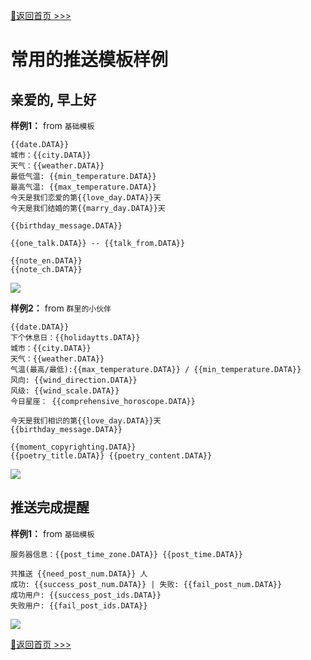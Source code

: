[📌返回首页 >>>](../../README.md)

# 常用的推送模板样例

## 亲爱的, 早上好

**样例1：** from `基础模板`

```
{{date.DATA}} 
城市：{{city.DATA}} 
天气：{{weather.DATA}} 
最低气温: {{min_temperature.DATA}} 
最高气温: {{max_temperature.DATA}} 
今天是我们恋爱的第{{love_day.DATA}}天
今天是我们结婚的第{{marry_day.DATA}}天

{{birthday_message.DATA}}

{{one_talk.DATA}} -- {{talk_from.DATA}}

{{note_en.DATA}} 
{{note_ch.DATA}}
```

![](../img/run-img.jpg)

**样例2：** from `群里的小伙伴`

```
{{date.DATA}} 
下个休息日：{{holidaytts.DATA}} 
城市：{{city.DATA}} 
天气：{{weather.DATA}} 
气温(最高/最低):{{max_temperature.DATA}} / {{min_temperature.DATA}} 
风向: {{wind_direction.DATA}} 
风级: {{wind_scale.DATA}} 
今日星座： {{comprehensive_horoscope.DATA}} 

今天是我们相识的第{{love_day.DATA}}天 
{{birthday_message.DATA}} 

{{moment_copyrighting.DATA}} 
{{poetry_title.DATA}} {{poetry_content.DATA}}
```
![](../img/exp-model/modal01.png)


## 推送完成提醒

**样例1：** from `基础模板`

```
服务器信息：{{post_time_zone.DATA}} {{post_time.DATA}}

共推送 {{need_post_num.DATA}} 人
成功: {{success_post_num.DATA}} | 失败: {{fail_post_num.DATA}}
成功用户: {{success_post_ids.DATA}}
失败用户: {{fail_post_ids.DATA}}
```

![](../img/run-img-2.jpg)

[📌返回首页 >>>](../../README.md)
